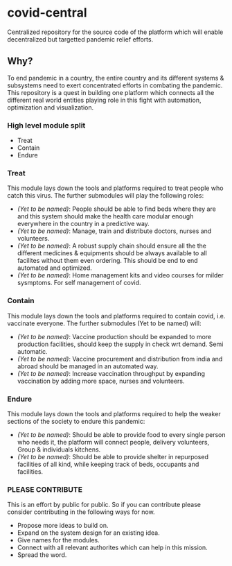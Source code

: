 # covid-central
Centralized repository for the source code of the platform which will enable decentralized but targetted pandemic relief efforts.

## Why?
To end pandemic in a country, the entire country and its different systems & subsystems need to exert concentrated efforts in combating the pandemic. This repository is a quest in building one platform which connects all the different real world entities playing role in this fight with automation, optimization and visualization.

### High level module split
- Treat
- Contain
- Endure

### Treat
This module lays down the tools and platforms required to treat people who catch this virus. The further submodules will play the following roles:
- *(Yet to be named)*: People should be able to find beds where they are and this system should make the health care modular enough everywhere in the country in a predictive way.
- *(Yet to be named)*: Manage, train and distribute doctors, nurses and volunteers.
- *(Yet to be named)*: A robust supply chain should ensure all the the different medicines & equipments should be always available to all facilites without them even ordering. This should be end to end automated and optimized.
- *(Yet to be named)*: Home management kits and video courses for milder sysmptoms. For self management of covid.

### Contain
This module lays down the tools and platforms required to contain covid, i.e. vaccinate everyone. The further submodules (Yet to be named) will:
- *(Yet to be named)*: Vaccine production should be expanded to more production facilities, should keep the supply in check wrt demand. Semi automatic.
- *(Yet to be named)*: Vaccine procurement and distribution from india and abroad should be managed in an automated way.
- *(Yet to be named)*: Increase vaccination throughput by expanding vaccination by adding more space, nurses and volunteers.

### Endure
This module lays down the tools and platforms required to help the weaker sections of the society to endure this pandemic:
- *(Yet to be named)*: Should be able to provide food to  every single person who needs it, the platform will connect people, delivery volunteers, Group & individuals kitchens.
- *(Yet to be named)*: Should be able to provide shelter in repurposed facilities of all kind, while keeping track of beds, occupants and facilities.

### PLEASE CONTRIBUTE
This is an effort by public for public. So if you can contribute please consider contributing in the following ways for now.
- Propose more ideas to build on.
- Expand on the system design for an existing idea.
- Give names for the modules.
- Connect with all relevant authorites which can help in this mission.
- Spread the word.
